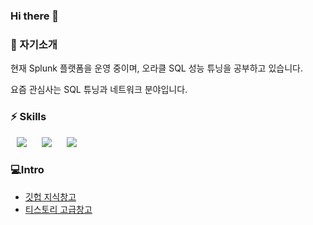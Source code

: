 <h3> Hi there 👋 </h3>

<h3> 🌱 자기소개 </h3>
현재 Splunk 플랫폼을 운영 중이며,
오라클 SQL 성능 튜닝을 공부하고 있습니다.

요즘 관심사는 SQL 튜닝과 네트워크 분야입니다.

<h3> ⚡ Skills </h3>
<div>
<img src="https://img.shields.io/badge/Python-3776AB?style=flat-square&logo=Python&logoColor=white"style="height : auto; margin-left : 10px; margin-right : 10px;"/>
<img src="https://img.shields.io/badge/Oracle-F80000?style=flat-square&logo=Oracle&logoColor=white"style="height : auto; margin-left : 10px; margin-right : 10px;"/>
<img src="https://img.shields.io/badge/Splunk-000000?style=flat-square&logo=Splunk&logoColor=white"style="height : auto; margin-left : 10px; margin-right : 10px;"/>
</div>

<h3>💻Intro</h3>

- <a href = "https://github.com/smeil123/intro"> 깃헙 지식창고 </a>
- <a href = "https://roongstar.tistory.com/"> 티스토리 고급창고 </a>
